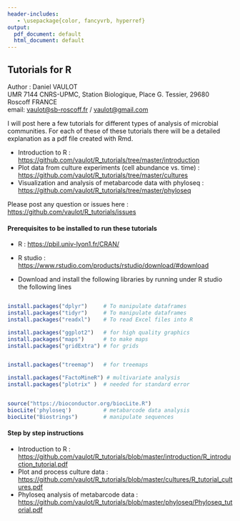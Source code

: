 ```yaml
---
header-includes:
   - \usepackage{color, fancyvrb, hyperref}
output:
  pdf_document: default
  html_document: default
---
```

## Tutorials for R

Author : Daniel VAULOT  
UMR 7144 CNRS-UPMC, Station Biologique, Place G. Tessier, 29680 Roscoff FRANCE  
email: vaulot@sb-roscoff.fr / vaulot@gmail.com

I will post here a few tutorials for different types of analysis of microbial communities.  For each of these of these tutorials there will be a detailed explanation as a pdf file created with Rmd.

* Introduction to R : https://github.com/vaulot/R_tutorials/tree/master/introduction
* Plot data from culture experiments (cell abundance vs. time) : https://github.com/vaulot/R_tutorials/tree/master/cultures
* Visualization and analysis of metabarcode data with phyloseq : https://github.com/vaulot/R_tutorials/tree/master/phyloseq


Please post any question or issues here : https://github.com/vaulot/R_tutorials/issues

#### Prerequisites to be installed to run these tutorials
 
* R : https://pbil.univ-lyon1.fr/CRAN/
* R studio : https://www.rstudio.com/products/rstudio/download/#download

* Download and install the following libraries by running under R studio the following lines

```R

install.packages("dplyr")     # To manipulate dataframes
install.packages("tidyr")     # To manipulate dataframes
install.packages("readxl")    # To read Excel files into R

install.packages("ggplot2")   # for high quality graphics
install.packages("maps")      # to make maps
install.packages("gridExtra") # for grids


install.packages("treemap")   # for treemaps

install.packages("FactoMineR") # multivariate analysis
install.packages("plotrix" )  # needed for standard error


source("https://bioconductor.org/biocLite.R")
biocLite('phyloseq')          # metabarcode data analysis
biocLite("Biostrings")        # manipulate sequences
```

#### Step by step instructions

* Introduction to R : https://github.com/vaulot/R_tutorials/blob/master/introduction/R_introduction_tutorial.pdf
* Plot and process culture data : https://github.com/vaulot/R_tutorials/blob/master/cultures/R_tutorial_cultures.pdf
* Phyloseq analysis of metabarcode data : https://github.com/vaulot/R_tutorials/blob/master/phyloseq/Phyloseq_tutorial.pdf



